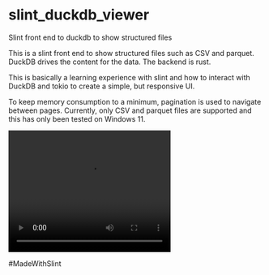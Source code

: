 # slint_duckdb_viewer
Slint front end to duckdb to show structured files

This is a slint front end to show structured files such as CSV and parquet.  DuckDB drives the content for the data.  The backend is rust.

This is basically a learning experience with slint and how to interact with DuckDB and tokio to create a simple, but responsive UI.

To keep memory consumption to a minimum, pagination is used to navigate between pages.
Currently, only CSV and parquet files are supported and this has only been tested on Windows 11.

<video width="320" height="240" controls>
  <source src="media/slint_duckdb1.mp4" type="video/mp4">
  Your browser does not support the video tag.
</video>

#MadeWithSlint
